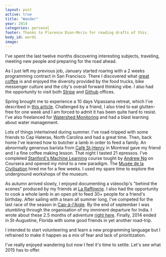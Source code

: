 ```yaml
---
layout: post
active: true
title: "Wander"
year: 2014
categories: personal
footer: Thanks to Florence Dion-Morin for reading drafts of this.
body_id: words
image:
---
```


I've spent the last twelve months discovering interesting subjects, traveling, meeting new people and preparing for the road ahead.

As I just left my previous job, January started roaring with a 2 weeks programming contract in San Francisco. There I discovered what [great](https://bluebottlecoffee.com/) [coffee](https://www.ritualroasters.com/) is and enjoyed the diversity provided by the food trucks, bike messenger culture and the city's overall forward thinking vibe. I also had the opportunity to visit both [Stripe](https://stripe.com/ca) and [Github](https://github.com/) offices.

Spring brought me to experience a 10 days Vipassana retreat, which I've described in [this article](/words/vipassana-one-breadth-at-a-time.html). Challenged by a friend, I also tried to eat glutten-free for one week and I am forced to admit it has been quite hard to resist. I've also freelanced for [Watershed Monitoring](http://watershedmonitoring.com/) and had a blast learning about water management.

Lots of things intertwined during summer. I've road-tripped with some friends to Cap Hateras, North Carolina and had a great time. Then, back home I've learned how to butcher a lamb in order to feed a family. An abnormally generous barista from [Café St-Henry](http://www.sainthenri.ca/) in Montreal gave my friend and I a fine coffee making lesson. That night I tasted 21 epressos. I've completed [Stanford's Machine Learning](https://www.coursera.org/learn/machine-learning) course tought by [Andrew Ng](https://twitter.com/AndrewYNg) on Coursera and opened my mind to a new paradigm. The [Musée de la Civilisation](https://www.mcq.org) hired me for a few weeks. I used my spare time to explore the underground workshops of the museum.

As autumn arrived slowly, I enjoyed documenting a videoclip's "behind the scenes" produced by my friends at [La Raffinerie](http://www.laraffinerie.co/). I also had the opportunity to cook a whole lamb in an open pit to feed 30+ people for a friend's birthday. After sailing with a team all summer long, I've competed for the last race of the season in [Cap-à-l'Aigle](https://goo.gl/maps/2EVRCun7nF42). By the end of september I was stumbling through the organisation of my imminent departure for India. I wrote about these 2.5 months of adventure [right here](/words/linde.html). Finally, 2014 ended in St-Augustine, Florida with some good friends in yet another road-trip.

I intended to start volunteering and learn a new programming language but I refrained to make it happen as a mix of fear and lack of prioritization.

I've really enjoyed wandering but now I feel it's time to settle. Let's see what 2015 has to offer.
